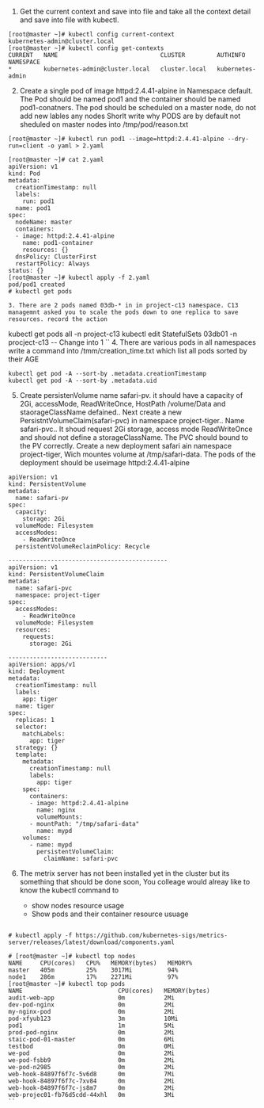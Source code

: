 1. Get the current context and save into file and take all the context detail and save into file with kubectl.     

 ```
[root@master ~]# kubectl config current-context 
kubernetes-admin@cluster.local
[root@master ~]# kubectl config get-contexts 
CURRENT   NAME                             CLUSTER         AUTHINFO           NAMESPACE
*         kubernetes-admin@cluster.local   cluster.local   kubernetes-admin   
```
2. Create a single pod of image httpd:2.4.41-alpine in Namespace default. The Pod should be named pod1 and the container should be named pod1-conatners. 
   The pod should be scheduled on a master node, do not add new lables any nodes 
   Shorlt write why PODS are by default not sheduled on master nodes into /tmp/pod/reason.txt 

```
[root@master ~]# kubectl run pod1 --image=httpd:2.4.41-alpine --dry-run=client -o yaml > 2.yaml

[root@master ~]# cat 2.yaml 
apiVersion: v1
kind: Pod
metadata:
  creationTimestamp: null
  labels:
    run: pod1
  name: pod1
spec:
  nodeName: master
  containers:
  - image: httpd:2.4.41-alpine
    name: pod1-container
    resources: {}
  dnsPolicy: ClusterFirst
  restartPolicy: Always
status: {}
[root@master ~]# kubectl apply -f 2.yaml 
pod/pod1 created
# kubectl get pods

3. There are 2 pods named 03db-* in in project-c13 namespace. C13 managemnt asked you to scale the pods down to one replica to save resources. record the action 

```
kubectl get pods all -n project-c13 
kubectl edit StatefulSets 03db01 -n procject-c13 -- Change into 1
``
4. There are various pods in all namespaces write a command into /tmm/creation_time.txt which list all pods sorted by their AGE

``` 
kubectl get pod -A --sort-by .metadata.creationTimestamp
kubectl get pod -A --sort-by .metadata.uid
```

5. Create persistenVolume name safari-pv. it should have a capacity of 2Gi, accessMode, ReadWriteOnce, HostPath /volume/Data and staorageClassName defained.. Next create a new PersistntVolumeClaim(safari-pvc) in namespace project-tiger.. Name safari-pvc.. It shoud request 2Gi storage, access mode ReadWriteOnce and should not define a storageClassName. The PVC should bound to the PV correctly. Create a new deployment safari ain namespace project-tiger, Wich mountes volume at /tmp/safari-data. The pods of the deployment  should be useimage httpd:2.4.41-alpine

```
apiVersion: v1
kind: PersistentVolume
metadata:
  name: safari-pv
spec:
  capacity:
    storage: 2Gi
  volumeMode: Filesystem
  accessModes:
    - ReadWriteOnce
  persistentVolumeReclaimPolicy: Recycle

---------------------------------------------
apiVersion: v1
kind: PersistentVolumeClaim
metadata:
  name: safari-pvc
  namespace: project-tiger
spec:
  accessModes:
    - ReadWriteOnce
  volumeMode: Filesystem
  resources:
    requests:
      storage: 2Gi

----------------------------
apiVersion: apps/v1
kind: Deployment
metadata:
  creationTimestamp: null
  labels:
    app: tiger
  name: tiger
spec:
  replicas: 1
  selector:
    matchLabels:
      app: tiger
  strategy: {}
  template:
    metadata:
      creationTimestamp: null
      labels:
        app: tiger
    spec:
      containers:
      - image: httpd:2.4.41-alpine
        name: nginx
        volumeMounts:
      - mountPath: "/tmp/safari-data"
        name: mypd
    volumes:
      - name: mypd
        persistentVolumeClaim:
          claimName: safari-pvc
```

6. The metrix server has not been installed yet in the cluster but its something that should be done soon, You colleage would alreay like to know the kubectl command to 
   
      - show nodes resource usage 
      - Show pods and their container resource usuage 

```

# kubectl apply -f https://github.com/kubernetes-sigs/metrics-server/releases/latest/download/components.yaml

# [root@master ~]# kubectl top nodes
NAME     CPU(cores)   CPU%   MEMORY(bytes)   MEMORY%   
master   405m         25%    3017Mi          94%       
node1    286m         17%    2271Mi          97%       
[root@master ~]# kubectl top pods
NAME                           CPU(cores)   MEMORY(bytes)   
audit-web-app                  0m           2Mi             
dev-pod-nginx                  0m           2Mi             
my-nginx-pod                   0m           2Mi             
pod-xfyub123                   3m           10Mi            
pod1                           1m           5Mi             
prod-pod-nginx                 0m           2Mi             
staic-pod-01-master            0m           6Mi             
testbod                        0m           0Mi             
we-pod                         0m           2Mi             
we-pod-fsbb9                   0m           2Mi             
we-pod-n2985                   0m           2Mi             
web-hook-84897f6f7c-5v6d8      0m           7Mi             
web-hook-84897f6f7c-7xv84      0m           2Mi             
web-hook-84897f6f7c-js8m7      0m           2Mi             
web-projec01-fb76d5cdd-44xhl   0m           3Mi             
``


